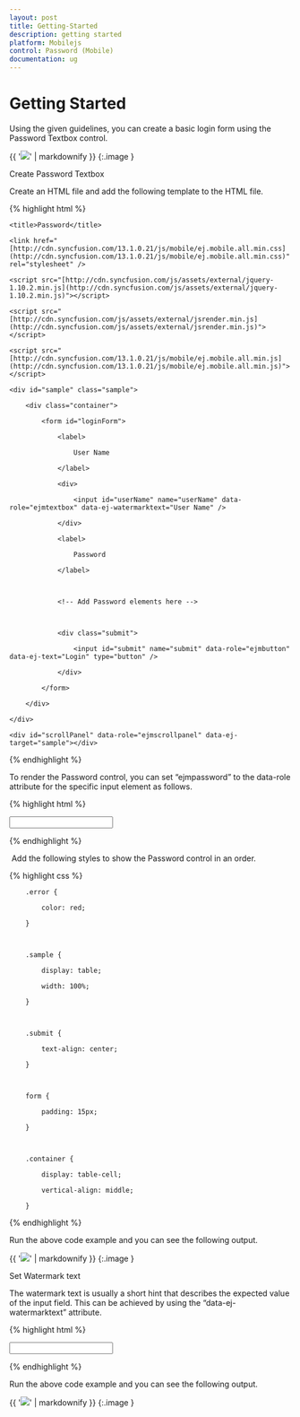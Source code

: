 ```yaml
---
layout: post
title: Getting-Started
description: getting started
platform: Mobilejs
control: Password (Mobile)
documentation: ug
---
```


# Getting Started

Using the given guidelines, you can create a basic login form using the Password Textbox control.

{{ '![](Getting-Started_images/Getting-Started_img1.png)' | markdownify }}
{:.image }


Create Password Textbox

Create an HTML file and add the following template to the HTML file.

{% highlight html %}

<!DOCTYPE html>

<html>

<head>

    <title>Password</title>

<meta name="viewport" content="width=device-width, initial-scale=1.0,maximum-scale=1.0, user-scalable=no" />

    <link href="[http://cdn.syncfusion.com/13.1.0.21/js/mobile/ej.mobile.all.min.css](http://cdn.syncfusion.com/13.1.0.21/js/mobile/ej.mobile.all.min.css)" rel="stylesheet" />

    <script src="[http://cdn.syncfusion.com/js/assets/external/jquery-1.10.2.min.js](http://cdn.syncfusion.com/js/assets/external/jquery-1.10.2.min.js)"></script>

    <script src="[http://cdn.syncfusion.com/js/assets/external/jsrender.min.js](http://cdn.syncfusion.com/js/assets/external/jsrender.min.js)"></script>

    <script src="[http://cdn.syncfusion.com/13.1.0.21/js/mobile/ej.mobile.all.min.js](http://cdn.syncfusion.com/13.1.0.21/js/mobile/ej.mobile.all.min.js)"></script>

</head>

<body>



<div id="header" data-role="ejmheader" data-ej-position="normal" data-ej-title="Login"></div>

    <div id="sample" class="sample">

        <div class="container">

            <form id="loginForm">

                <label>

                    User Name

                </label>

                <div>

                    <input id="userName" name="userName" data-role="ejmtextbox" data-ej-watermarktext="User Name" />                    

                </div>

                <label>

                    Password

                </label>



                <!-- Add Password elements here -->



                <div class="submit">

                    <input id="submit" name="submit" data-role="ejmbutton" data-ej-text="Login" type="button" />

                </div>

            </form>

        </div>

    </div>

    <div id="scrollPanel" data-role="ejmscrollpanel" data-ej-target="sample"></div>



</body>
</html>



{% endhighlight %}

To render the Password control, you can set “ejmpassword” to the data-role attribute for the specific input element as follows.                                   

{% highlight html %}



<!-- Password elements -->

<div>

<input name="password" id="password" data-role="ejmpassword" />

</div>




{% endhighlight %}

 Add the following styles to show the Password control in an order.

{% highlight css %}

        .error {

            color: red;

        }



        .sample {

            display: table;

            width: 100%;

        }



        .submit {

            text-align: center;

        }



        form {

            padding: 15px;

        }



        .container {

            display: table-cell;

            vertical-align: middle;

        }



{% endhighlight %}

Run the above code example and you can see the following output.

{{ '![](Getting-Started_images/Getting-Started_img2.png)' | markdownify }}
{:.image }


Set Watermark text

The watermark text is usually a short hint that describes the expected value of the input field. This can be achieved by using the “data-ej-watermarktext” attribute.

{% highlight html %}


<input name="password" id="password" data-role="ejmpassword" data-ej-watermarktext="Password" />




{% endhighlight %}

Run the above code example and you can see the following output.

{{ '![](Getting-Started_images/Getting-Started_img3.png)' | markdownify }}
{:.image }


